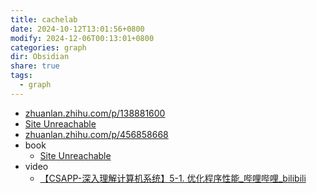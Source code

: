 ```yaml
---
title: cachelab
date: 2024-10-12T13:01:56+0800
modify: 2024-12-06T00:13:01+0800
categories: graph
dir: Obsidian
share: true
tags:
  - graph
---
```


- [zhuanlan.zhihu.com/p/138881600](https://zhuanlan.zhihu.com/p/138881600)
- [Site Unreachable](https://wdxtub.com/csapp/thick-csapp-lab-4/2016/04/16/)
- [zhuanlan.zhihu.com/p/456858668](https://zhuanlan.zhihu.com/p/456858668)
- book
	- [Site Unreachable](https://wdxtub.com/csapp/thin-csapp-2/2016/04/16/)
- video
	- [【CSAPP-深入理解计算机系统】5-1. 优化程序性能\_哔哩哔哩\_bilibili](https://www.bilibili.com/video/BV1F64y1C73y/?spm_id_from=333.788&vd_source=8eeed36c8368d0ab0bb576c12209518e)